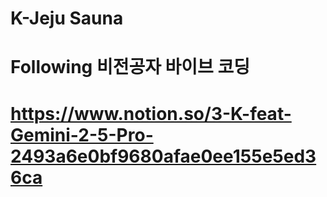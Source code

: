 # K-Jeju Sauna
# Following 비전공자 바이브 코딩
# https://www.notion.so/3-K-feat-Gemini-2-5-Pro-2493a6e0bf9680afae0ee155e5ed36ca
